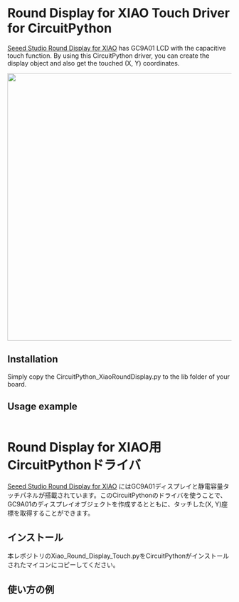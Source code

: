 # Round Display for XIAO Touch Driver for CircuitPython
[Seeed Studio Round Display for XIAO](https://wiki.seeedstudio.com/get_start_round_display/) has GC9A01 LCD with the capacitive touch function. By using this CircuitPython driver, you can create the display object and also get the touched (X, Y) coordinates.

<img src="https://files.seeedstudio.com/wiki/round_display_for_xiao/rounddisplay.jpg" width="600">

## Installation
Simply copy the CircuitPython_XiaoRoundDisplay.py to the lib folder of your board.

## Usage example

```py

```

# Round Display for XIAO用CircuitPythonドライバ
[Seeed Studio Round Display for XIAO](https://wiki.seeedstudio.com/get_start_round_display/) にはGC9A01ディスプレイと静電容量タッチパネルが搭載されています。このCircuitPythonのドライバを使うことで、GC9A01のディスプレイオブジェクトを作成するとともに、タッチした(X, Y)座標を取得することができます。

## インストール
本レポジトリのXiao_Round_Display_Touch.pyをCircuitPythonがインストールされたマイコンにコピーしてください。

## 使い方の例
```py

```
